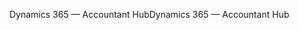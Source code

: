 <span data-ttu-id="4673c-101">Dynamics 365 — Accountant Hub</span><span class="sxs-lookup"><span data-stu-id="4673c-101">Dynamics 365 — Accountant Hub</span></span>
